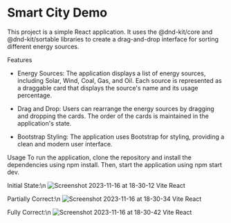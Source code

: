 # Smart City Demo

This project is a simple React application. It uses the @dnd-kit/core and @dnd-kit/sortable libraries to create a drag-and-drop interface for sorting different energy sources.

Features
- Energy Sources: The application displays a list of energy sources, including Solar, Wind, Coal, Gas, and Oil. Each source is represented as a draggable card that displays the source's name and its usage percentage.

- Drag and Drop: Users can rearrange the energy sources by dragging and dropping the cards. The order of the cards is maintained in the application's state.

- Bootstrap Styling: The application uses Bootstrap for styling, providing a clean and modern user interface.

Usage
To run the application, clone the repository and install the dependencies using npm install. Then, start the application using npm start dev.

Initial State:\n
![Screenshot 2023-11-16 at 18-30-12 Vite React](https://github.com/sashamorecode/Smart_City_Demo/assets/34610924/f1a9158e-ead2-4c9e-beec-3cadf6f9bdca)

Partially Correct:\n
![Screenshot 2023-11-16 at 18-30-34 Vite React](https://github.com/sashamorecode/Smart_City_Demo/assets/34610924/05f61ecc-d0da-4c27-aa6e-809d47d672b7)

Fully Correct:\n
![Screenshot 2023-11-16 at 18-30-42 Vite React](https://github.com/sashamorecode/Smart_City_Demo/assets/34610924/0a6a487f-bec5-40df-83c1-4823b8703065)
